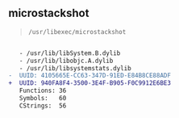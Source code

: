 ## microstackshot

> `/usr/libexec/microstackshot`

```diff

   - /usr/lib/libSystem.B.dylib
   - /usr/lib/libobjc.A.dylib
   - /usr/lib/libsystemstats.dylib
-  UUID: 4105665E-CC63-347D-91ED-E84B8CE88ADF
+  UUID: 940FA8F4-3500-3E4F-B905-F0C9912E6BE3
   Functions: 36
   Symbols:   60
   CStrings:  56

```
